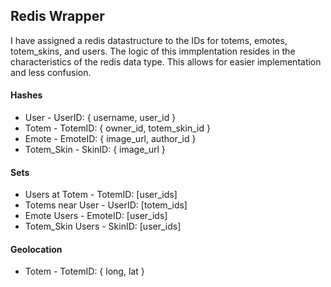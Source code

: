 <h2>Redis Wrapper</h2>

<p>I have assigned a redis datastructure to the IDs for totems, emotes, totem_skins, and users. The logic of this immplentation resides in the characteristics of the redis data type. This allows for easier implementation and less confusion.</p>

<section>
  <h4>Hashes</h4>
  <ul>
    <li>User - UserID: { username, user_id }</li>
    <li>Totem - TotemID: { owner_id, totem_skin_id }</li>
    <li>Emote - EmoteID: { image_url, author_id }</li>
    <li>Totem_Skin - SkinID: { image_url }</li>
  </ul>
</section>
<section>
  <h4>Sets</h4>
  <ul>
    <li>Users at Totem - TotemID: [user_ids]</li>
    <li>Totems near User - UserID: [totem_ids]</li>
    <li>Emote Users - EmoteID: [user_ids]</li>
    <li>Totem_Skin Users - SkinID: [user_ids]</li>
  </ul>
</section>
<section>
  <h4>Geolocation</h4>
  <ul>
    <li>Totem - TotemID: { long, lat }</li>
  </ul>
</section>
